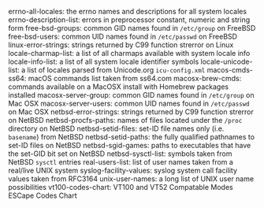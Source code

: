 errno-all-locales: the errno names and descriptions for all system locales
errno-description-list: errors in preprocessor constant, numeric and string form
free-bsd-groups: common GID names found in `/etc/group` on FreeBSD
free-bsd-users: common UID names found in `/etc/passwd` on FreeBSD
linux-error-strings: strings returned by C99 function strerror on Linux
locale-charmap-list: a list of all charmaps available with system locale info
locale-info-list: a list of all system locale identifier symbols
locale-unicode-list: a list of locales parsed from Unicode.org `icu-config.xml`
macos-cmds-ss64: macOS commands list taken from ss64.com
macosx-brew-cmds: commands available on a MacOSX install with Homebrew packages installed
macosx-server-group: common GID names found in `/etc/group` on Mac OSX 
macosx-server-users: common UID names found in `/etc/passwd` on Mac OSX
netbsd-error-strings: strings returned by C99 function strerror on NetBSD
netbsd-procfs-paths: names of files located under the `/proc` directory on NetBSD
netbsd-setid-files: set-ID file names only (i.e. `basename`) from NetBSD
netbsd-setid-paths: the fully qualified pathnames to set-ID files on NetBSD
netbsd-sgid-games: paths to executables that have the set-GID bit set on NetBSD
netbsd-sysctl-list: symbols taken from NetBSD `sysctl` entries
real-users-list: list of user names taken from a real/live UNIX system
syslog-facility-values: syslog system call facility values taken from RFC3164
unix-user-names: a long list of UNIX user name possibilities
vt100-codes-chart: VT100 and VT52 Compatable Modes ESCape Codes Chart
